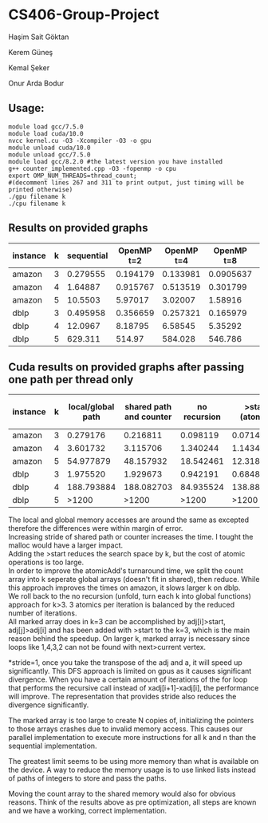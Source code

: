 # CS406-Group-Project

Haşim Sait Göktan

Kerem Güneş

Kemal Şeker

Onur Arda Bodur

## Usage:
    module load gcc/7.5.0
    module load cuda/10.0
    nvcc kernel.cu -O3 -Xcompiler -O3 -o gpu
    module unload cuda/10.0
    module unload gcc/7.5.0
    module load gcc/8.2.0 #the latest version you have installed
    g++ counter_implemented.cpp -O3 -fopenmp -o cpu
    export OMP_NUM_THREADS=thread_count;
	#(decomment lines 267 and 311 to print output, just timing will be printed otherwise)
    ./gpu filename k
    ./cpu filename k
    
    
## Results on provided graphs
| instance    | k | sequential | OpenMP t=2 | OpenMP t=4 | OpenMP t=8 | OpenMP t=16 | Cuda        |
| ----------- | - | ---------- | ---------- | ---------- | ---------- | ----------- | ----------- |
| amazon      | 3 |  0.279555  |  0.194179  |  0.133981  |  0.0905637 |  0.0699001  |  0.071476   |
| amazon      | 4 |  1.64887   |  0.915767  |  0.513519  |  0.301799  |  0.173176   |  1.167217   |
| amazon      | 5 |  10.5503   |  5.97017   |  3.02007   |  1.58916   |  0.838295   |  15.079791  |
| dblp        | 3 |  0.495958  |  0.356659  |  0.257321  |  0.165979  |  0.109911   |  0.679071   |
| dblp        | 4 |  12.0967   |  8.18795   |  6.58545   |  5.35292   |  4.64312    |  50.470917  |        
| dblp        | 5 |  629.311   |  514.97    |  584.028   |  546.786   |  482.425    |  >1200      |

## Cuda results on provided graphs after passing one path per thread only
| instance    | k |  local/global path |  shared path and counter |no recursion| >start (atomic) | multiple counters then reduce |
| ----------- | - | ------------------ | ------------------------ | ---------- | --------------- | ----------------------------- |
| amazon      | 3 |  0.279176          |  0.216811                |  0.098119  |  0.071492       |  0.073181                     |
| amazon      | 4 |  3.601732          |  3.115706                |  1.340244  |  1.143491       |  1.163768                     |
| amazon      | 5 |  54.977879         |  48.157932               |  18.542461 |  12.318878      |  12.341285                    |
| dblp        | 3 |  1.975520          |  1.929673                |  0.942191  |  0.684884       |  0.699602                     |
| dblp        | 4 |  188.793884        |  188.082703              |  84.935524 |  138.882248     |  257.226624                   |
| dblp        | 5 |  >1200             |  >1200                   |  >1200     |  >1200          |  >1200                        |

The local and global memory accesses are around the same as excepted therefore the differences were within margin of error.<br>
Increasing stride of shared path or counter increases the time. I tought the malloc would have a larger impact.<br>
Adding the >start reduces the search space by k, but the cost of atomic operations is too large.<br> In order to improve the atomicAdd's turnaround time, we split the count array into k seperate global arrays (doesn't fit in shared), then reduce. While this approach improves the times on amazon, it slows larger k on dblp.<br>
We roll back to the no recursion (unfold, turn each k into global functions) approach for k>3. 3 atomics per iteration is balanced by the reduced number of iterations.<br>
All marked array does in k=3 can be accomplished by adj[i]>start, adj[j]>adj[i] and has been added with >start to the k=3, which is the main reason behind the speedup. On larger k, marked array is necessary since loops like 1,4,3,2 can not be found with next>current vertex.

*stride=1, once you take the transpose of the adj and a, it will speed up significantly. This DFS approach is limited on gpus as it causes significant divergence. When you have a certain amount of iterations of the for loop that performs the recursive call instead of xadj[i+1]-xadj[i], the performance will improve. The representation that provides stride also reduces the divergence significantly.

The marked array is too large to create N copies of, initializing the pointers to those arrays crashes due to invalid memory access. This causes our parallel implementation to execute more instructions for all k and n than the sequential implementation.

The greatest limit seems to be using more memory than what is available on the device. A way to reduce the memory usage is to use linked lists instead of paths of integers to store and pass the paths.

Moving the count array to the shared memory would also for obvious reasons. Think of the results above as pre optimization, all steps are known and we have a working, correct implementation.
